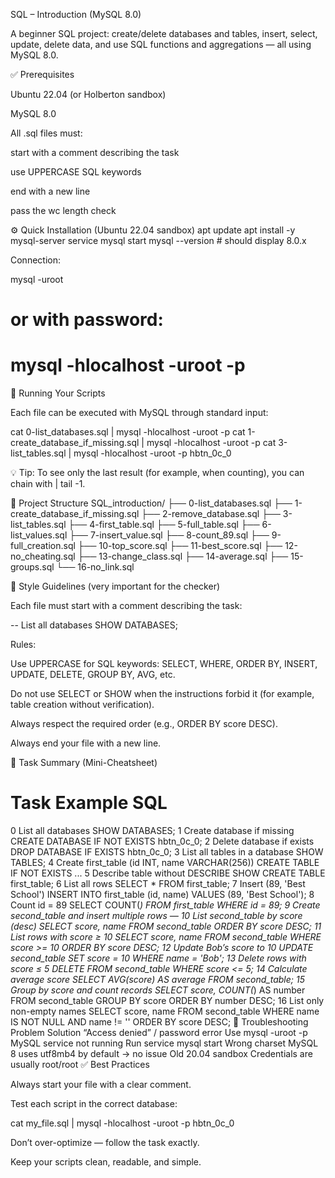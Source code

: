SQL – Introduction (MySQL 8.0)

A beginner SQL project: create/delete databases and tables, insert, select, update, delete data, and use SQL functions and aggregations — all using MySQL 8.0.

✅ Prerequisites

Ubuntu 22.04 (or Holberton sandbox)

MySQL 8.0

All .sql files must:

start with a comment describing the task

use UPPERCASE SQL keywords

end with a new line

pass the wc length check

⚙️ Quick Installation (Ubuntu 22.04 sandbox)
apt update
apt install -y mysql-server
service mysql start
mysql --version  # should display 8.0.x


Connection:

mysql -uroot
# or with password:
# mysql -hlocalhost -uroot -p

🧪 Running Your Scripts

Each file can be executed with MySQL through standard input:

cat 0-list_databases.sql | mysql -hlocalhost -uroot -p
cat 1-create_database_if_missing.sql | mysql -hlocalhost -uroot -p
cat 3-list_tables.sql | mysql -hlocalhost -uroot -p hbtn_0c_0


💡 Tip: To see only the last result (for example, when counting), you can chain with | tail -1.

📁 Project Structure
SQL_introduction/
├── 0-list_databases.sql
├── 1-create_database_if_missing.sql
├── 2-remove_database.sql
├── 3-list_tables.sql
├── 4-first_table.sql
├── 5-full_table.sql
├── 6-list_values.sql
├── 7-insert_value.sql
├── 8-count_89.sql
├── 9-full_creation.sql
├── 10-top_score.sql
├── 11-best_score.sql
├── 12-no_cheating.sql
├── 13-change_class.sql
├── 14-average.sql
├── 15-groups.sql
└── 16-no_link.sql

📝 Style Guidelines (very important for the checker)

Each file must start with a comment describing the task:

-- List all databases
SHOW DATABASES;


Rules:

Use UPPERCASE for SQL keywords: SELECT, WHERE, ORDER BY, INSERT, UPDATE, DELETE, GROUP BY, AVG, etc.

Do not use SELECT or SHOW when the instructions forbid it (for example, table creation without verification).

Always respect the required order (e.g., ORDER BY score DESC).

Always end your file with a new line.

🧩 Task Summary (Mini-Cheatsheet)
#	Task	Example SQL
0	List all databases	SHOW DATABASES;
1	Create database if missing	CREATE DATABASE IF NOT EXISTS hbtn_0c_0;
2	Delete database if exists	DROP DATABASE IF EXISTS hbtn_0c_0;
3	List all tables in a database	SHOW TABLES;
4	Create first_table (id INT, name VARCHAR(256))	CREATE TABLE IF NOT EXISTS ...
5	Describe table without DESCRIBE	SHOW CREATE TABLE first_table;
6	List all rows	SELECT * FROM first_table;
7	Insert (89, 'Best School')	INSERT INTO first_table (id, name) VALUES (89, 'Best School');
8	Count id = 89	SELECT COUNT(*) FROM first_table WHERE id = 89;
9	Create second_table and insert multiple rows	—
10	List second_table by score (desc)	SELECT score, name FROM second_table ORDER BY score DESC;
11	List rows with score ≥ 10	SELECT score, name FROM second_table WHERE score >= 10 ORDER BY score DESC;
12	Update Bob’s score to 10	UPDATE second_table SET score = 10 WHERE name = 'Bob';
13	Delete rows with score ≤ 5	DELETE FROM second_table WHERE score <= 5;
14	Calculate average score	SELECT AVG(score) AS average FROM second_table;
15	Group by score and count records	SELECT score, COUNT(*) AS number FROM second_table GROUP BY score ORDER BY number DESC;
16	List only non-empty names	SELECT score, name FROM second_table WHERE name IS NOT NULL AND name != '' ORDER BY score DESC;
🧯 Troubleshooting
Problem	Solution
“Access denied” / password error	Use mysql -uroot -p
MySQL service not running	Run service mysql start
Wrong charset	MySQL 8 uses utf8mb4 by default → no issue
Old 20.04 sandbox	Credentials are usually root/root
✅ Best Practices

Always start your file with a clear comment.

Test each script in the correct database:

cat my_file.sql | mysql -hlocalhost -uroot -p hbtn_0c_0


Don’t over-optimize — follow the task exactly.

Keep your scripts clean, readable, and simple.
